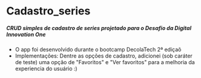 # Cadastro_series
##### CRUD simples de cadastro de series projetado para o Desafio da Digital Innovation One 

- O app foi desenvolvido durante o bootcamp DecolaTech 2ª ediçaõ
-  Implementações: Dentre as opções de cadastro, adicionei (sob caráter de teste) uma opção de "Favoritos" e "Ver favoritos" para a melhoria da experiencia do usuário :) 
